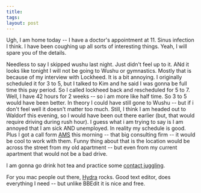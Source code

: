 ```yaml
---
title:
tags:
layout: post
---
```

Ugh, I am home today -- I have a doctor's appointment at 11.  Sinus infection I think.  I have been coughing up all sorts of interesting things.  Yeah, I will spare you of the details.

Needless to say I skipped wushu last night.  Just didn't feel up to it.  ANd it looks like tonight I will not be going to Wushu or gymnastics.  Mostly that is because of my interview with Lockheed.  It is a bit annoying.  I originally scheduled it for 3 to 5, but I talked to Kim and he said I was gonna be full time this pay period.  So I called lockheed back and rescheduled for 5 to 7. Well, I have 42 hours for 2 weeks -- so i am more like half time.  So 3 to 5 would have been better.  In theory I could have still gone to Wushu -- but if i don't feel well it doesn't matter too much.  Still, I think I am headed out to Waldorf this evening, so I would have been out there earlier (but, that would require driving during rush hour).   I guess what i am trying to say is I am annoyed that I am sick AND unemployed.  In reality my schedule is good.  Plus I got a call form [AMS](http://www.ams.com) this morning -- that big consulting firm -- it would be cool to work with them.  Funny thing about that is the location would be across the street from my old apartment -- but even from my current apartment that would not be a bad drive.

I am gonna go drink hot tea and practice some [contact juggling](http://www.contractjugling.org).

For you mac people out there, [Hydra](http://hydra.globalse.org/) rocks.  Good text editor, does everything I need -- but unlike BBEdit it is nice and free.

